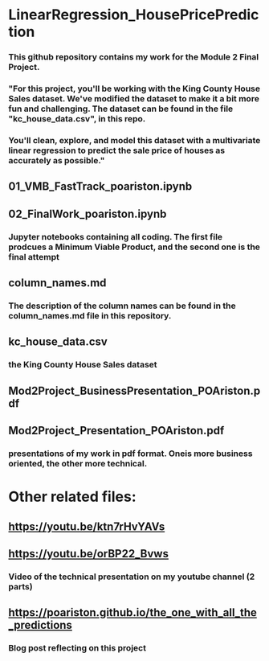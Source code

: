 # LinearRegression_HousePricePrediction
### This github repository contains my work for the Module 2 Final Project.
### "For this project, you'll be working with the King County House Sales dataset. We've modified the dataset to make it a bit more fun and challenging. The dataset can be found in the file "kc_house_data.csv", in this repo.
### You'll clean, explore, and model this dataset with a multivariate linear regression to predict the sale price of houses as accurately as possible."

## 01_VMB_FastTrack_poariston.ipynb
## 02_FinalWork_poariston.ipynb
### Jupyter notebooks containing all coding. The first file prodcues a Minimum Viable Product, and the second one is the final attempt  

## column_names.md
### The description of the column names can be found in the column_names.md file in this repository. 

## kc_house_data.csv
### the King County House Sales dataset

## Mod2Project_BusinessPresentation_POAriston.pdf
## Mod2Project_Presentation_POAriston.pdf
### presentations of my work in pdf format. Oneis more business oriented, the other more technical.

# Other related files:

## https://youtu.be/ktn7rHvYAVs
## https://youtu.be/orBP22_Bvws
### Video of the technical presentation on my youtube channel (2 parts)

## https://poariston.github.io/the_one_with_all_the_predictions
### Blog post reflecting on this project
